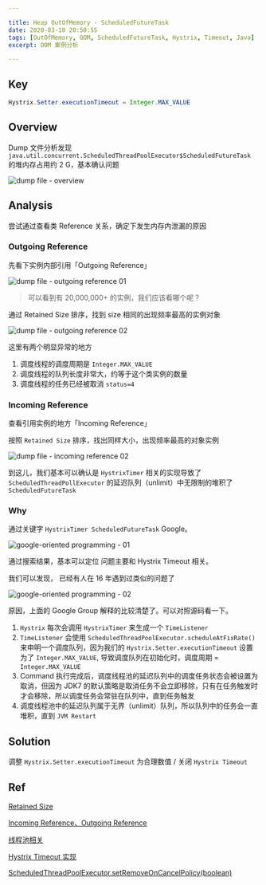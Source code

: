```yaml
---

title: Heap OutOfMemory - ScheduledFutureTask
date: 2020-03-10 20:50:55
tags: [OutOfMemory, OOM, ScheduledFutureTask, Hystrix, Timeout, Java]
excerpt: OOM 案例分析

---
```


## Key

```java
Hystrix.Setter.executionTimeout = Integer.MAX_VALUE
```


## Overview

Dump 文件分析发现 `java.util.concurrent.ScheduledThreadPoolExecutor$ScheduledFutureTask` 的堆内存占用约 2 G，基本确认问题


![dump file - overview](http://h.img.siblings.top/2020/03/10/29bd2dba-4bea-4778-be4f-fd88ef2da239.png)



## Analysis

尝试通过查看类 Reference 关系，确定下发生内存内泄漏的原因



### Outgoing Reference


先看下实例内部引用「Outgoing Reference」

![dump file - outgoing reference 01](http://h.img.siblings.top/2020/03/10/e1e7f1ca-0e66-4475-8c7b-6d2f7b53c2ac.png
)



> 可以看到有 20,000,000+ 的实例，我们应该看哪个呢？

通过 Retained Size 排序，找到 size 相同的出现频率最高的实例对象


![dump file - outgoing reference 02](http://h.img.siblings.top/2020/03/10/7b9c5368-d286-49e8-af48-aafa54738fb4-2.png)



这里有两个明显异常的地方

1. 调度线程的调度周期是 `Integer.MAX_VALUE`
2. 调度线程的队列长度非常大，约等于这个类实例的数量
3. 调度线程的任务已经被取消 `status=4`

### Incoming Reference

查看引用实例的地方「Incoming Reference」

按照 `Retained Size` 排序，找出同样大小，出现频率最高的对象实例

![dump file - incoming reference 02](http://h.img.siblings.top/2020/03/10/834493ba-d3b3-4923-be1e-2562b8f94e21.png
)

到这儿，我们基本可以确认是 `HystrixTimer` 相关的实现导致了 `ScheduledThreadPollExecutor` 的延迟队列（unlimit）中无限制的堆积了 `ScheduledFutureTask`


### Why


通过关键字 `HystrixTimer ScheduledFutureTask` Google。



![google-oriented programming - 01](http://h.img.siblings.top/2020/03/10/a4fac5e9-bc8c-4727-bcc1-534f7950e094.png
)


通过搜索结果，基本可以定位  问题主要和 Hystrix Timeout 相关。


我们可以发现， 已经有人在 16 年遇到过类似的问题了

![google-oriented programming - 02](http://h.img.siblings.top/2020/03/10/984a7ca3-c507-4654-b9c7-8e506c7e6dd4.png
)


原因，上面的 Google Group 解释的比较清楚了。可以对照源码看一下。

1. `Hystrix` 每次会调用 `HystrixTimer` 来生成一个 `TimeListener`
2. `TimeListener` 会使用 `ScheduledThreadPoolExecutor.scheduleAtFixRate()` 来申明一个调度队列，因为我们的 `Hystrix.Setter.executionTimeout` 设置为了 `Integer.MAX_VALUE`, 导致调度队列在初始化时，调度周期 = `Integer.MAX_VALUE`
3. Command 执行完成后，调度线程池的延迟队列中的调度任务状态会被设置为取消，但因为 JDK7 的默认策略是取消任务不会立即移除，只有在任务触发时才会移除，所以调度任务会常驻在队列中，直到任务触发
4. 调度线程池中的延迟队列属于无界（unlimit）队列，所以队列中的任务会一直堆积，直到 `JVM Restart`


## Solution


调整 `Hystrix.Setter.executionTimeout` 为合理数值 / 关闭 `Hystrix Timeout`


## Ref

[Retained Size](https://www.jianshu.com/p/851b5bb0a4d4)

[Incoming Reference、Outgoing Reference](https://blog.csdn.net/weixin_45410925/article/details/102740403)

[线程池相关](https://zhuanlan.zhihu.com/p/32867181)

[Hystrix Timeout 实现](https://segmentfault.com/a/1190000015393836)

[ScheduledThreadPoolExecutor.setRemoveOnCancelPolicy(boolean)](https://docs.oracle.com/javase/7/docs/api/java/util/concurrent/ScheduledThreadPoolExecutor.html)